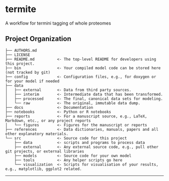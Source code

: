 termite
==============================

A workflow for termini tagging of whole proteomes

Project Organization
--------------------

    ├── AUTHORS.md
    ├── LICENSE
    ├── README.md          <- The top-level README for developers using this project.
    ├── bin                <- Your compiled model code can be stored here (not tracked by git)
    ├── config             <- Configuration files, e.g., for doxygen or for your model if needed
    ├── data
    │   ├── external       <- Data from third party sources.
    │   ├── interim        <- Intermediate data that has been transformed.
    │   ├── processed      <- The final, canonical data sets for modeling.
    │   └── raw            <- The original, immutable data dump.
    ├── docs               <- Documentation
    ├── notebooks          <- Python or R notebooks
    ├── reports            <- For a manuscript source, e.g., LaTeX, Markdown, etc., or any project reports
    │   └── figures        <- Figures for the manuscript or reports
    ├── references         <- Data dictionaries, manuals, papers and all other explanatory materials.
    └── src                <- Source code for this project
        ├── data           <- scripts and programs to process data
        ├── external       <- Any external source code, e.g., pull other git projects, or external libraries
        ├── models         <- Source code for your own model
        ├── tools          <- Any helper scripts go here
        └── visualization  <- Scripts for visualisation of your results, e.g., matplotlib, ggplot2 related.

--------